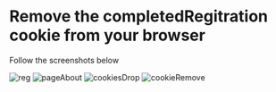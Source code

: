 # Remove the completedRegitration cookie from your browser

Follow the screenshots below

![reg](https://user-images.githubusercontent.com/22649817/165368342-49181c49-70bf-4a53-8bb5-0afada590ac2.png)
![pageAbout](https://user-images.githubusercontent.com/22649817/165368362-e6896693-1768-47d0-a916-fa6a0e9e0099.png)
![cookiesDrop](https://user-images.githubusercontent.com/22649817/165368370-ebb87875-c4a4-4314-aea0-9c2b3d5e245d.png)
![cookieRemove](https://user-images.githubusercontent.com/22649817/165368374-f608e4d3-ded8-430d-b681-12c9b416b02d.png)
